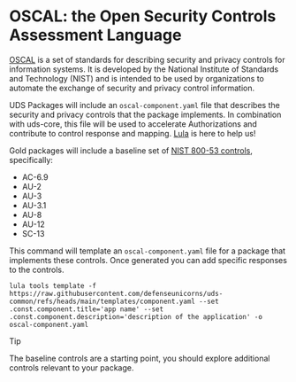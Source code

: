 # OSCAL: the Open Security Controls Assessment Language


[OSCAL](https://pages.nist.gov/OSCAL/) is a set of standards for describing security and privacy controls for information systems. It is developed by the National Institute of Standards and Technology (NIST) and is intended to be used by organizations to automate the exchange of security and privacy control information.

UDS Packages will include an `oscal-component.yaml` file that describes the security and privacy controls that the package implements. In combination with uds-core, this file will be used to accelerate Authorizations and contribute to control response and mapping. [Lula](https://github.com/defenseunicorns/lula) is here to help us!

Gold packages will include a baseline set of [NIST 800-53 controls](https://csrc.nist.gov/pubs/sp/800/53/r5/upd1/final), specifically:
- AC-6.9
- AU-2
- AU-3
- AU-3.1
- AU-8
- AU-12
- SC-13

This command will template an `oscal-component.yaml` file for a package that implements these controls. Once generated you can add specific responses to the controls.
```
lula tools template -f https://raw.githubusercontent.com/defenseunicorns/uds-common/refs/heads/main/templates/component.yaml --set .const.component.title='app name' --set .const.component.description='description of the application' -o oscal-component.yaml
```

> [!TIP]
> The baseline controls are a starting point, you should explore additional controls relevant to your package.